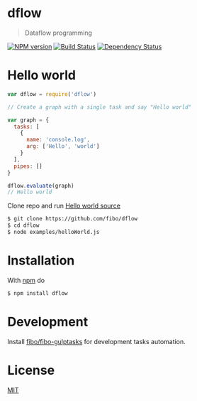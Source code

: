 # dflow

> Dataflow programming

[![NPM version](https://badge.fury.io/js/dflow.png)](http://badge.fury.io/js/dflow) [![Build Status](https://travis-ci.org/fibo/dflow.png?branch=master)](https://travis-ci.org//dflow.png?branch=master) [![Dependency Status](https://gemnasium.com/fibo/dflow.png)](https://gemnasium.com//dflow)

# Hello world

```js
var dflow = require('dflow')

// Create a graph with a single task and say "Hello world"

var graph = {
  tasks: [
    {
      name: 'console.log',
      arg: ['Hello', 'world']
    }
  ],
  pipes: []
}

dflow.evaluate(graph)
// Hello world
```

Clone repo and run [Hello world source](https://github.com/fibo/dflow/blob/master/examples/helloWorld.js)

```bash
$ git clone https://github.com/fibo/dflow
$ cd dflow
$ node examples/helloWorld.js
```

# Installation

With [npm](https://npmjs.org/) do

```bash
$ npm install dflow
```

# Development

Install [fibo/fibo-gulptasks][1] for development tasks automation.

# License

[MIT][2]

[1]: https://github.com/fibo/fibo-gulptasks
[2]: http://fibo.mit-license.org/

